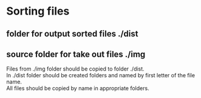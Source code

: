 # Sorting files

## folder for output sorted files ./dist
## source folder for take out files ./img

Files from ./img folder should be copied to folder ./dist.<br>
In ./dist folder should be created folders and named by first letter of the file name.<br>
All files should be copied by name in appropriate folders.
